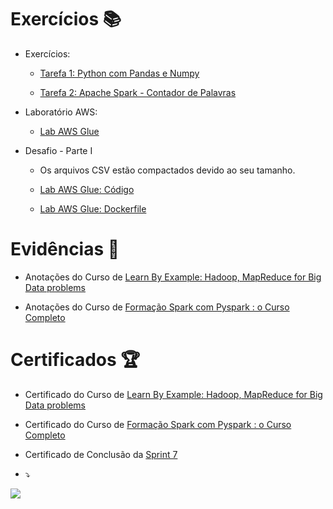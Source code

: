 # Exercícios 📚

- Exercícios:
	- [Tarefa 1: Python com Pandas e Numpy](exercicios/seção-3-exercícios/tarefa-1-python-com-pandas-e-numpy/analise_atores_filmes.py)

	- [Tarefa 2: Apache Spark - Contador de Palavras](exercicios/seção-3-exercícios/tarefa-2-apache-spark-contador-de-palavras/Análise-de-Contagem-de-Palavras-com-Spark-em-Jupyter-Lab-ou-com-terminal.pdf)

- Laboratório AWS:
	-  [Lab AWS Glue](exercicios/seção-4-laboratório-aws/lab-aws-glue.pdf)
 
- Desafio - Parte I
	- Os arquivos CSV estão compactados devido ao seu tamanho.

	- [Lab AWS Glue: Código](exercicios/seção-5-desafio-parte-I/desafio-parte-1-etl.py)

	- [Lab AWS Glue: Dockerfile](exercicios/seção-4-laboratório-aws/Dockerfile)


# Evidências 📄

- Anotações do Curso de
[Learn By Example: Hadoop, MapReduce for Big Data problems](https://natural-oyster-41d.notion.site/Learn-By-Example-Hadoop-MapReduce-for-Big-Data-problems-7cb9cbf6eb5845c59a2cd1bfbd8a259e?pvs=4)

- Anotações do Curso de
[Formação Spark com Pyspark : o Curso Completo](https://www.notion.so/Forma-o-Spark-com-Pyspark-o-Curso-Completo-d67a2a2855ed41948c3f44ca1db09d21?pvs=4)


# Certificados 🏆

- Certificado do Curso de
[Learn By Example: Hadoop, MapReduce for Big Data problems](https://www.udemy.com/certificate/UC-d18bdca4-eb94-4eb1-9b38-6faeef663669/)

- Certificado do Curso de
[Formação Spark com Pyspark : o Curso Completo](https://www.udemy.com/certificate/UC-9c44ac59-b0b3-43da-a408-59c0882b1a66/)

- Certificado de Conclusão da
[Sprint 7](https://www.udemy.com/certificate/UC-2400221c-e392-41fc-a551-f4475a6fa0ee/)


- ⤵
  
![](https://crossroadelf.com/assets/img/spark-crossroadelf.jpg)
